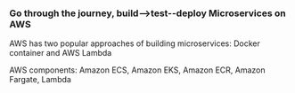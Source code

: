 ### Go through the journey, build-->test--deploy Microservices on AWS

AWS has two popular approaches of building microservices: Docker container and AWS Lambda


AWS components: 
Amazon ECS, Amazon EKS, Amazon ECR, Amazon Fargate, Lambda
